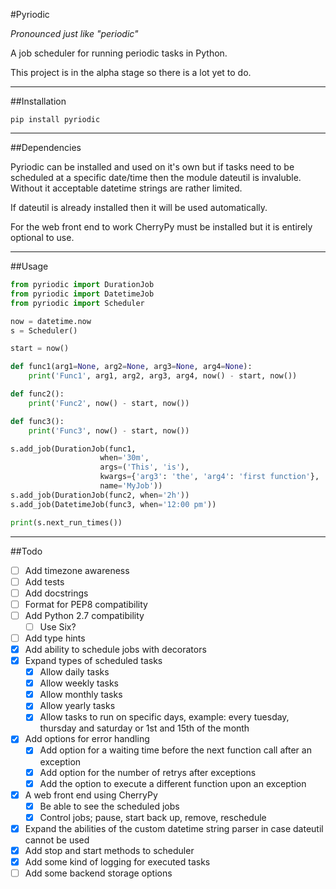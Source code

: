 #Pyriodic

_Pronounced just like "periodic"_

A job scheduler for running periodic tasks in Python.

This project is in the alpha stage so there is a lot yet to do.

---

##Installation

```
pip install pyriodic
```

---

##Dependencies

Pyriodic can be installed and used on it's own but if tasks need to be scheduled at a specific date/time then the module dateutil is invaluble. Without it acceptable datetime strings are rather limited.

If dateutil is already installed then it will be used automatically.

For the web front end to work CherryPy must be installed but it is entirely optional to use.

---

##Usage

```python
from pyriodic import DurationJob
from pyriodic import DatetimeJob
from pyriodic import Scheduler

now = datetime.now
s = Scheduler()

start = now()

def func1(arg1=None, arg2=None, arg3=None, arg4=None):
	print('Func1', arg1, arg2, arg3, arg4, now() - start, now())

def func2():
	print('Func2', now() - start, now())

def func3():
	print('Func3', now() - start, now())

s.add_job(DurationJob(func1,
                    when='30m',
                    args=('This', 'is'),
                    kwargs={'arg3': 'the', 'arg4': 'first function'},
                    name='MyJob'))
s.add_job(DurationJob(func2, when='2h'))
s.add_job(DatetimeJob(func3, when='12:00 pm'))

print(s.next_run_times())
```


---

##Todo

- [ ] Add timezone awareness
- [ ] Add tests
- [ ] Add docstrings
- [ ] Format for PEP8 compatibility
- [ ] Add Python 2.7 compatibility
	- [ ] Use Six?
- [ ] Add type hints
- [x] Add ability to schedule jobs with decorators
- [x] Expand types of scheduled tasks
  - [x] Allow daily tasks
  - [x] Allow weekly tasks
  - [x] Allow monthly tasks
  - [x] Allow yearly tasks
  - [x] Allow tasks to run on specific days, example: every tuesday, thursday and saturday or 1st and 15th of the month
- [x] Add options for error handling
  - [x] Add option for a waiting time before the next function call after an exception
  - [x] Add option for the number of retrys after exceptions
  - [x] Add the option to execute a different function upon an exception
- [x] A web front end using CherryPy
  - [x] Be able to see the scheduled jobs
  - [x] Control jobs; pause, start back up, remove, reschedule
- [x] Expand the abilities of the custom datetime string parser in case dateutil cannot be used
- [x] Add stop and start methods to scheduler
- [x] Add some kind of logging for executed tasks
- [ ] Add some backend storage options